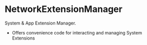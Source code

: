 # NetworkExtensionManager

System & App Extension Manager.

- Offers convenience code for interacting and managing System Extensions
